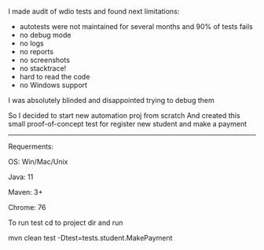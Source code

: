 I made audit of wdio tests and found next limitations:
- autotests were not maintained for several months and 90% of tests fails
- no debug mode
- no logs 
- no reports
- no screenshots
- no stacktrace!
- hard to read the code
- no Windows support

I was absolutely blinded and disappointed trying to debug them

So I decided to start new automation proj from scratch
And created this small proof-of-concept test for register new student and make a payment

_______


Requerments:

OS: Win/Mac/Unix

Java: 11

Maven: 3+

Chrome: 76

To run test cd to project dir and run

mvn clean test -Dtest=tests.student.MakePayment 
